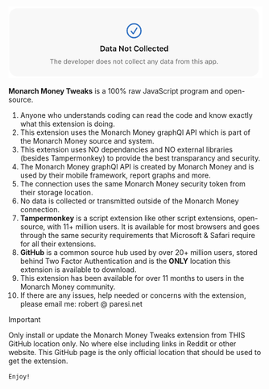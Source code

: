 
![Settings](/images/MM_SettingsDeveloper.png)

**Monarch Money Tweaks** is a 100% raw JavaScript program and open-source.   

1. Anyone who understands coding can read the code and know exactly what this extension is doing.
2. This extension uses the Monarch Money graphQl API which is part of the Monarch Money source and system.
3. This extension uses NO dependancies and NO external libraries (besides Tampermonkey) to provide the best transparancy and security.
4. The Monarch Money graphQl API is created by Monarch Money and is used by their mobile framework, report graphs and more.
5. The connection uses the same Monarch Money security token from their storage location.
6. No data is collected or transmitted outside of the Monarch Money connection.
7. **Tampermonkey** is a script extension like other script extensions, open-source, with 11+ million users.  It is available for most browsers and goes through the same security requirements that Microsoft & Safari require for all their extensions.
8. **GitHub** is a common source hub used by over 20+ million users, stored behind Two Factor Authentication and is the **ONLY** location this extension is available to download.
9. This extension has been available for over 11 months to users in the Monarch Money community.
10. If there are any issues, help needed or concerns with the extension, please email me: robert @ paresi.net

> [!IMPORTANT]
> Only install or update the Monarch Money Tweaks extension from THIS GitHub location only. No where else including links in Reddit or other website.  This GitHub page is the only official location that should be used to get the extension.


    Enjoy!
